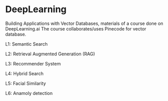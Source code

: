# DeepLearning
 Building Applications with Vector Databases, materials of a course done on DeepLearning.ai
 The course collaborates/uses Pinecode for vector database.
 
 L1: Semantic Search
 
 L2: Retrieval Augmented Generation (RAG)
 
 L3: Recommender System
 
 L4: Hybrid Search
 
 L5: Facial Similarity
 
 L6: Anamoly detection
